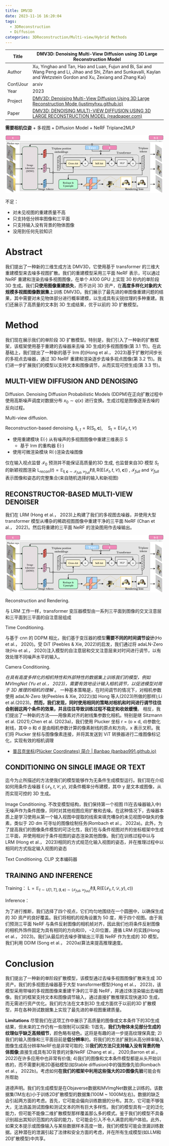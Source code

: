 ```yaml
---
title: DMV3D
date: 2023-11-16 16:20:04
tags:
  - 3DReconstruction
  - Diffusion
categories: 3DReconstruction/Multi-view/Hybrid Methods
---
```


| Title     | DMV3D: Denoising Multi-View Diffusion using 3D Large Reconstruction Model                                                                                                  |
| --------- | -------------------------------------------------------------------------------------------------------------------------------------------------------------------------- |
| Author    | Xu, Yinghao and Tan, Hao and Luan, Fujun and Bi, Sai and Wang Peng and Li, Jihao and Shi, Zifan and Sunkavalli, Kaylan and Wetzstein Gordon and Xu, Zexiang and Zhang Kai} |
| Conf/Jour | arxiv                                                                                                                                                                      |
| Year      | 2023                                                                                                                                                                       |
| Project   | [DMV3D: Denoising Multi-View Diffusion Using 3D Large Reconstruction Mode (justimyhxu.github.io)](https://justimyhxu.github.io/projects/dmv3d/)                            |
| Paper     | [DMV3D: DENOISING MULTI-VIEW DIFFUSION USING 3D LARGE RECONSTRUCTION MODEL (readpaper.com)](https://readpaper.com/pdf-annotate/note?pdfId=2051819500442962176&noteId=2052104116852710656)                                                                                                                                                                           |

**需要相机位姿** + 多视图 + Diffusion Model + NeRF Triplane2MLP

![image.png|666](https://raw.githubusercontent.com/qiyun71/Blog_images/main/pictures20231116161909.png)

不足：
- 对未见视图的重建质量不高
- 只支持低分辨率图像和三平面
- 只支持输入没有背景的物体图像
- 没用到任何先验知识

<!-- more -->

# Abstract

我们提出了一种新的三维生成方法 DMV3D，它使用基于 transformer 的三维大重建模型来去噪多视图扩散。我们的重建模型采用三平面 NeRF 表示，可以通过 NeRF 重建和渲染去噪多视图图像，在单个 A100 GPU 上实现 30 秒内的单阶段 3D 生成。我们**只使用图像重建损失**，而不访问 3D 资产，在**高度多样化对象的大规模多视图图像数据集**上训练 DMV3D。我们展示了最先进的单图像重建问题的结果，其中需要对未见物体部分进行概率建模，以生成具有尖锐纹理的多种重建。我们还展示了高质量的文本到 3D 生成结果，优于以前的 3D 扩散模型。

# Method

我们现在展示我们的单阶段 3D 扩散模型。特别是，我们引入了一种新的扩散框架，该框架使用基于重建的去噪器来去噪 3D 生成的多视图图像(第 3.1 节)。在此基础上，我们提出了一种新的基于 lrm 的(Hong et al.， 2023)基于扩散时间步长的多视点去噪器，通过 3D NeRF 重建和渲染逐步去噪多视点图像(第 3.2 节)。我们进一步扩展我们的模型以支持文本和图像调节，从而实现可控生成(第 3.3 节)。
## MULTI-VIEW DIFFUSION AND DENOISING

Diffusion. Denoising Diffusion Probabilistic Models (DDPM)在正向扩散过程中使用高斯噪声调度对数据分布 $x_{0} \sim q(x)$ 进行变换。生成过程是图像逐渐去噪的反向过程。

Multi-view diffusion.

Reconstruction-based denoising. 
$\mathbf{I}_{r,t}=\mathrm{R}(\mathrm{S}_t,\boldsymbol{c}),\quad\mathrm{S}_t=\mathrm{E}(\mathcal{I}_t,t,\mathcal{C})$
- 使用重建模块 E(·) 从有噪声的多视图图像中重建三维表示 S
  - 基于 lrm 的重构器 E(·)
- 使用可微渲染模块 R(·)渲染去噪图像

仅在输入视点监督 $\mathcal{I}_0$ 预测并不能保证高质量的3D 生成, 也监督来自3D 模型 $S_{t}$ 的新颖视图渲染
$\mathrm{L}_{recon}(t)=\mathbb{E}_{\mathbf{I},\boldsymbol{c}\sim\mathcal{I}_{full},\mathcal{C}_{full}}\ell\big(\mathbf{I},\mathrm{R}(\mathrm{E}(\mathcal{I}_t,t,\mathcal{C}),\boldsymbol{c})\big)$ , $\mathcal{I}_{full}\mathrm{~and~}\mathcal{C}_{full}$ 表示图像和姿态的完整集合(来自随机选择的输入和新视图)

## RECONSTRUCTOR-BASED MULTI-VIEW DENOISER

我们在 LRM (Hong et al.， 2023)上构建了我们的多视图去噪器，并使用大型 transformer 模型从嘈杂的稀疏视图图像中重建干净的三平面 NeRF (Chan et al.， 2022)。然后将重建的三平面 NeRF 的渲染图用作去噪输出。

![image.png|666](https://raw.githubusercontent.com/qiyun71/Blog_images/main/pictures20231116161909.png)

Reconstruction and Rendering.

与 LRM 工作一样，transformer 变压器模型由一系列三平面到图像的交叉注意层和三平面到三平面的自注意层组成

Time Conditioning.

与基于 cnn 的 DDPM 相比，我们基于变压器的模型**需要不同的时间调节设计**(Ho et al.， 2020)。受 DiT (Peebles & Xie, 2022)的启发，我们通过将 adaLN-Zero 块(Ho et al.， 2020)注入模型的自注意层和交叉注意层来对时间进行调节，以有效处理不同噪声水平的输入。

Camera Conditioning.

*在具有高度多样化的相机特性和外部特性的数据集上训练我们的模型，例如 MVImgNet (Yu et al.， 2023)，需要有效地设计输入相机调节，以促进模型对用于 3D 推理的相机的理解* 。
一种基本策略是，在时间调节的情况下，对相机参数使用 adaLN-Zero 块(Peebles & Xie, 2022)(如 Hong 等人(2023)所做的那样);Li et al.(2023)。**然而，我们发现，同时使用相同的策略对相机和时间进行调节往往会削弱这两个条件的效果，并且往往导致训练过程不稳定和收敛缓慢**。
相反，我们提出了一种新的方法——用像素对齐的射线集参数化相机。特别是继 Sitzmann et al. (2021);Chen et al. (2023a)，我们使用 Plucker 坐标 r = (o × d, d)参数化射线，其中 o 和 d 是由相机参数计算的像素射线的原点和方向，x 表示叉积。我们将 Plucker 坐标与图像像素连接，并将其发送到 ViT 转换器进行二维图像标记化，实现有效的相机调理
- [普吕克坐标(Plücker Coordinates) 简介 | Banbao (banbao991.github.io)](https://banbao991.github.io/2021/10/07/Math/Pl%C3%BCcker-Coordinates/)

## CONDITIONING ON SINGLE IMAGE OR TEXT

迄今为止所描述的方法使我们的模型能够作为无条件生成模型运行。我们现在介绍如何用条件去噪器 $\operatorname{E}(\mathcal{I}_t,t,\mathcal{C},y),$ 对条件概率分布建模，其中 y 是文本或图像，从而实现可控的 3D 生成。

Image Conditioning.
不改变模型结构，我们保持第一个视图 I1(在去噪器输入中)无噪声作为条件图像，同时对其他视图应用扩散和去噪。在这种情况下，去噪器本质上是学习使用从第一个输入视图中提取的线索来填充嘈杂的未见视图中缺失的像素，类似于 2D dm 可寻址的图像绘制任务(Rombach et al.， 2022a)。此外，为了提高我们的图像条件模型的可泛化性，我们在与条件视图对齐的坐标框架中生成三平面，并使用相对于条件视图的姿态渲染其他图像。我们在训练过程中以与 LRM (Hong et al.， 2023)相同的方式规范化输入视图的姿态，并在推理过程中以相同的方式指定输入视图的姿态

Text Conditioning. 
CLIP 文本编码器

## TRAINING AND INFERENCE

Training：
$\mathrm{L}=\mathbb{E}_{t\sim U[1,T],(\mathbf{I},\boldsymbol{c})\sim(\mathcal{I}_{full},\mathcal{C}_{fuu)}}\ell\big(\mathbf{I},\mathrm{R}(\mathrm{E}(\mathcal{I}_t,t,\mathcal{D},y),c)\big)$

Inference：

为了进行推断，我们选择了四个视点，它们均匀地围绕在一个圆圈中，以确保生成的 3D 资产的良好覆盖。我们将相机的视角设置为 50 度，用于四个视图。由于我们预测三平面 NeRF 与条件反射图像的相机帧对齐，因此我们也将条件反射图像的相机外饰件固定为具有相同的方向和(0，−2,0)位置，遵循 LRM 的实践(Hong et al.， 2023)。我们从最后的去噪步骤输出三平面 NeRF 作为生成的 3D 模型。我们利用 DDIM (Song et al.， 2020a)算法来提高推理速度。

# Conclusion

我们提出了一种新的单阶段扩散模型，该模型通过去噪多视图图像扩散来生成 3D 资产。我们的多视图去噪器基于大型 transformer模型(Hong et al.， 2023)，该模型采用带噪的多视图图像来重建干净的三平面 NeRF，并通过体渲染输出去噪图像。我们的框架支持文本和图像调节输入，通过直接扩散推理实现快速3D 生成，而无需进行资产优化。我们的方法在文本到3D 生成方面优于以前的3D 扩散模型，并在各种测试数据集上实现了最先进的单视图重建质量。

**Limitations**
尽管我们在这项工作中展示了高质量的图像或文本条件下的3D生成结果，但未来的工作仍有一些限制可以探索:
1)首先，**我们为物体未见部分生成的纹理似乎缺乏高频细节**，颜色略有褪色。这将是有趣的进一步提高纹理保真度;
2)我们的输入图像和三平面目前是**低分辨率**的。将我们的方法扩展到从高分辨率输入图像生成高分辨率NeRF也是非常可取的;
3)**我们的方法只支持输入没有背景的物体图像**;直接生成具有3D背景的对象NeRF (Zhang et al.， 2020;Barron et al.， 2022)在许多应用中也非常有价值;
4)我们的图像和文本条件模型都是从头开始训练的，而不需要利用2D基础模型(如Stable diffusion)中的强图像先验(Rombach et al.， 2022b)。考虑如何**在我们的框架中利用这些强大的2D图像先验**可能会有所帮助


道德声明。我们的生成模型是在Objaverse数据和MVImgNet数据上训练的。该数据集(1M左右)小于训练2D扩散模型的数据集(100M ~ 1000M左右)。数据的缺乏会引起两方面的考虑。首先，它可能会偏向训练数据的分布。其次，它可能不够强大，无法涵盖测试图像和测试文本的所有巨大多样性。我们的模型具有一定的泛化能力，但可能不能像二维扩散模型那样覆盖那么多的模式。鉴于我们的模型不具备识别超出其知识范围的内容的能力，它可能会引入不令人满意的用户体验。此外，如果文本提示或图像输入与某些数据样本高度一致，我们的模型可能会泄漏训练数据。这种潜在的泄漏引起了法律和安全方面的考虑，并在所有生成模型(如LLM和2D扩散模型)中共享。

